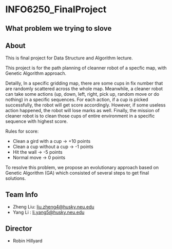 # INFO6250_FinalProject

## What problem we trying to slove

## About
This is final project for Data Structure and Algorithm lecture. 

This project is for the path planning of cleanner robot of a specfic map, with Genetic Algorithm approach.

Detailly, In a specific gridding map, there are some cups in fix number that are randomly scattered across the whole map. Meanwhile, a cleaner robot can take some actions (up, down, left, right, pick up, random move or do nothing) in a specific sequences. For each action, if a cup is picked successfully, the robot will get score accordingly. However, if some useless action happened, the robot will lose marks as well. Finally, the mission of cleaner robot is to clean those cups of entire environment in a specific sequence with highest score.

Rules for score:
* Clean a gird with a cup -> +10 points
* Clean a cup without a cup -> -1 points
* Hit the wall -> -5 points
* Normal move -> 0 points

To resolve this problem, we propose an evolutionary approach based on Genetic Algorithm (GA) which consisted of several steps to get final solutions.


## Team Info
* Zheng Liu: [liu.zheng4@husky.neu.edu](liu.zheng4@husky.neu.edu)
* Yang Li : [li.yang5@husky.neu.edu](li.yang5@husky.neu.edu)

## Director
* Robin Hillyard
